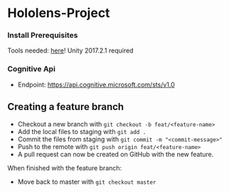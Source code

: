 # Hololens-Project

### Install Prerequisites
Tools needed: [here](https://developer.microsoft.com/en-us/windows/mixed-reality/install_the_tools)!
Unity 2017.2.1 required

### Cognitive Api
* Endpoint: https://api.cognitive.microsoft.com/sts/v1.0

## Creating a feature branch
  * Checkout a new branch with `git checkout -b feat/<feature-name>`
  * Add the local files to staging with `git add .`
  * Commit the files from staging with `git commit -m "<commit-message>"`
  * Push to the remote with `git push origin feat/<feature-name>`
  * A pull request can now be created on GitHub with the new feature.

When finished with the feature branch:
  * Move back to master with `git checkout master`
